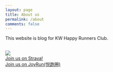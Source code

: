 ```yaml
---
layout: page
title: About us
permalink: /about
comments: false
---
```


<div class="row justify-content-between">
<div class="col-md-8 pr-5">

<p>This website is blog for KW Happy Runners Club.</p>
<br>
<img src="https://dgalywyr863hv.cloudfront.net/pictures/clubs/728853/16630395/5/large.jpg">
<br>
<a target="_blank" href="https://www.strava.com/clubs/KWHappyRunners">Join us on Strava!</a>
<br>
<a target="_blank" href="https://wap.thejoyrun.com/crew/40796/0/e37e477be7b403dc8e5c8e6e2047cddc?joyrun_extra=joyrun%3A%2F%2Fwww.thejoyrun.com%2Fcrew%3Fcrewid%3D40796%26nodeid%3D0%26joyrun_dismiss%3D1">Join us on JoyRun(悦跑圈)</a>
</div>
</div>
